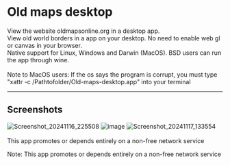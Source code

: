# Old maps desktop

View the website oldmapsonline.org in a desktop app.
<br>
View old world borders in a app on your desktop. No need to enable web gl or canvas in your browser.
<br>
Native support for Linux, Windows and Darwin (MacOS). BSD users can run the app through wine.
<br>
<br>
Note to MacOS users: If the os says the program is corrupt, you must type "xattr -c /Pathtofolder/Old-maps-desktop.app" into your terminal
<hr>
<h2>Screenshots</h2>

![Screenshot_20241116_225508](https://github.com/user-attachments/assets/3a36a10e-4add-4e85-83c0-91cd26878b96)
![image](https://github.com/user-attachments/assets/fef0383d-ce7e-45b8-a587-fd82a50a3c9a)
![Screenshot_20241117_133554](https://github.com/user-attachments/assets/cb894077-e858-4346-bb4a-a773f289cbb7)
<br>
<br>
    This app promotes or depends entirely on a non-free network service

Note: This app promotes or depends entirely on a non-free network service
